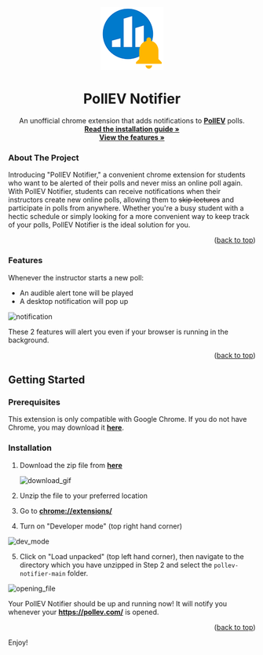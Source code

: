 <div id="top"></div>
<!--
*** Thanks for checking out the Best-README-Template. If you have a suggestion
*** that would make this better, please fork the repo and create a pull request
*** or simply open an issue with the tag "enhancement".
*** Don't forget to give the project a star!
*** Thanks again! Now go create something AMAZING! :D
-->



<!-- PROJECT SHIELDS -->
<!--
*** I'm using markdown "reference style" links for readability.
*** Reference links are enclosed in brackets [ ] instead of parentheses ( ).
*** See the bottom of this document for the declaration of the reference variables
*** for contributors-url, forks-url, etc. This is an optional, concise syntax you may use.
*** https://www.markdownguide.org/basic-syntax/#reference-style-links
-->

<!-- PROJECT LOGO -->
<br />
<div align="center">
  <a href="https://github.com/cadencjk/pollev-notifier">
    <img src="images/icon128.png" alt="Logo" width="128" height="128">
  </a>

<h1 align="center">PollEV Notifier</h3>

  <p align="center">
  An unofficial chrome extension that adds notifications to <a href="https://pollev.com/"><strong>PollEV</strong></a> polls.
    <br />
    <a href="#getting-started"><strong>Read the installation guide »</strong></a>
    <br />
    <a href="#features"><strong>View the features »</strong></a>
  </p>
</div>

<!-- ABOUT THE PROJECT -->
### About The Project
Introducing "PollEV Notifier," a convenient chrome extension for students who want to be alerted of their polls and never miss an online poll again. With PollEV Notifier, students can receive notifications when their instructors create new online polls, allowing them to ~~skip lectures~~ and participate in polls from anywhere. Whether you're a busy student with a hectic schedule or simply looking for a more convenient way to keep track of your polls, PollEV Notifier is the ideal solution for you.

<p align="right">(<a href="#top">back to top</a>)</p>

### Features

Whenever the instructor starts a new poll:
* An audible alert tone will be played
* A desktop notification will pop up

![notification](https://user-images.githubusercontent.com/63772723/226119306-003a896e-7b9e-4b88-ab85-a8645578d2ac.gif)

These 2 features will alert you even if your browser is running in the background.


<p align="right">(<a href="#top">back to top</a>)</p>



<!-- GETTING STARTED -->
## Getting Started

### Prerequisites

This extension is only compatible with Google Chrome. If you do not have Chrome, you may download it <a href="https://www.google.com/chrome/?brand=YTUH&gclid=Cj0KCQjwwtWgBhDhARIsAEMcxeDB1Ks2EURZLerOg88dIfOrs01Nd7ulXSbAvX_0iB683KU1RR6DzTQaAl69EALw_wcB&gclsrc=aw.ds"><strong>here</strong></a>.

### Installation

1. Download the zip file from <a href="https://github.com/cadencjk/pollev-notifier"><strong>here</strong></a>
   
   ![download_gif](https://user-images.githubusercontent.com/63772723/226121062-825e3934-0dc3-47b3-a776-c3bbf3ddc2b9.gif)
   
2. Unzip the file to your preferred location

3. Go to <a href="chrome://extensions/"><strong>chrome://extensions/</strong></a>

4. Turn on "Developer mode" (top right hand corner)

  ![dev_mode](https://user-images.githubusercontent.com/63772723/226121391-622468cc-79a5-4039-9a10-cc6fec4c077e.gif)

5. Click on "Load unpacked" (top left hand corner), then navigate to the directory which you have unzipped in Step 2 and select the `pollev-notifier-main` folder. 

![opening_file](https://user-images.githubusercontent.com/63772723/226121669-dddcca86-4c99-4508-a7b4-70fb48a39b1f.gif)

Your PollEV Notifier should be up and running now! It will notify you whenever your <a href="https://pollev.com/"><strong>https://pollev.com/</strong></a> is opened.

<p align="right">(<a href="#top">back to top</a>)</p>


Enjoy!

